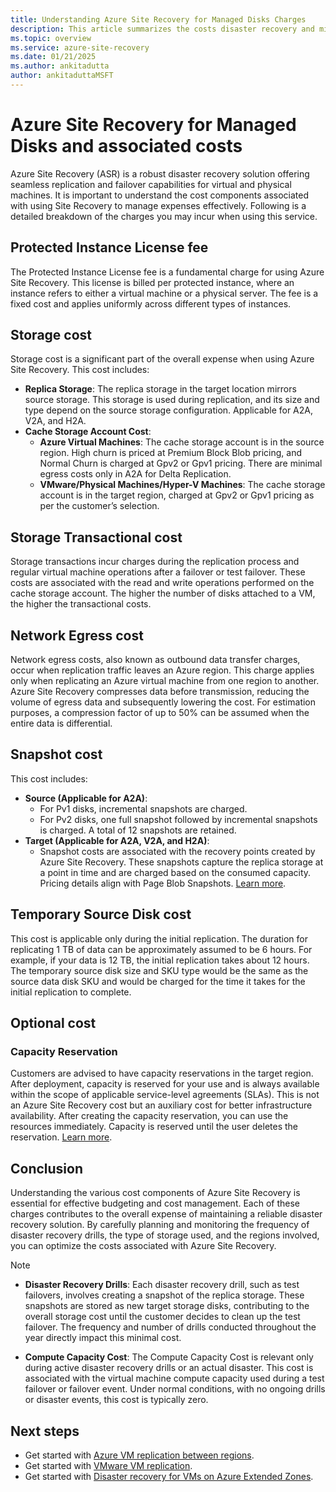 ```yaml
---
title: Understanding Azure Site Recovery for Managed Disks Charges
description: This article summarizes the costs disaster recovery and migration deployment scenarios.
ms.topic: overview
ms.service: azure-site-recovery
ms.date: 01/21/2025
ms.author: ankitadutta
author: ankitaduttaMSFT
---
```


# Azure Site Recovery for Managed Disks and associated costs

Azure Site Recovery (ASR) is a robust disaster recovery solution offering seamless replication and failover capabilities for virtual and physical machines. It is important to understand the cost components associated with using Site Recovery to manage expenses effectively. Following is a detailed breakdown of the charges you may incur when using this service.


## Protected Instance License fee

The Protected Instance License fee is a fundamental charge for using Azure Site Recovery. This license is billed per protected instance, where an instance refers to either a virtual machine or a physical server. The fee is a fixed cost and applies uniformly across different types of instances.


## Storage cost

Storage cost is a significant part of the overall expense when using Azure Site Recovery. This cost includes:

- **Replica Storage**: The replica storage in the target location mirrors source storage. This storage is used during replication, and its size and type depend on the source storage configuration. Applicable for A2A, V2A, and H2A.
- **Cache Storage Account Cost**:
  - **Azure Virtual Machines**: The cache storage account is in the source region. High churn is priced at Premium Block Blob pricing, and Normal Churn is charged at Gpv2 or Gpv1 pricing. There are minimal egress costs only in A2A for Delta Replication.
  - **VMware/Physical Machines/Hyper-V Machines**: The cache storage account is in the target region, charged at Gpv2 or Gpv1 pricing as per the customer’s selection.


## Storage Transactional cost

Storage transactions incur charges during the replication process and regular virtual machine operations after a failover or test failover. These costs are associated with the read and write operations performed on the cache storage account. The higher the number of disks attached to a VM, the higher the transactional costs.


## Network Egress cost

Network egress costs, also known as outbound data transfer charges, occur when replication traffic leaves an Azure region. This charge applies only when replicating an Azure virtual machine from one region to another. Azure Site Recovery compresses data before transmission, reducing the volume of egress data and subsequently lowering the cost. For estimation purposes, a compression factor of up to 50% can be assumed when the entire data is differential.


## Snapshot cost

This cost includes:

- **Source (Applicable for A2A)**:
  - For Pv1 disks, incremental snapshots are charged.
  - For Pv2 disks, one full snapshot followed by incremental snapshots is charged. A total of 12 snapshots are retained.
- **Target (Applicable for A2A, V2A, and H2A)**:
  - Snapshot costs are associated with the recovery points created by Azure Site Recovery. These snapshots capture the replica storage at a point in time and are charged based on the consumed capacity. Pricing details align with Page Blob Snapshots. [Learn more](https://azure.microsoft.com/pricing/details/storage/page-blobs/#:~:text=Note%3A%20Snapshots%20are%20charged,at%20%240.12%20%2FGB%20per%20month.?msockid=3816c7206e2268e7035dd3316f7069f4).


## Temporary Source Disk cost

This cost is applicable only during the initial replication. The duration for replicating 1 TB of data can be approximately assumed to be 6 hours. For example, if your data is 12 TB, the initial replication takes about 12 hours. The temporary source disk size and SKU type would be the same as the source data disk SKU and would be charged for the time it takes for the initial replication to complete. 


## Optional cost

### Capacity Reservation

Customers are advised to have capacity reservations in the target region. After deployment, capacity is reserved for your use and is always available within the scope of applicable service-level agreements (SLAs). This is not an Azure Site Recovery cost but an auxiliary cost for better infrastructure availability. After creating the capacity reservation, you can use the resources immediately. Capacity is reserved until the user deletes the reservation. [Learn more](https://learn.microsoft.com/azure/virtual-machines/capacity-reservation-overview#pricing-and-billing).


## Conclusion

Understanding the various cost components of Azure Site Recovery is essential for effective budgeting and cost management. Each of these charges contributes to the overall expense of maintaining a reliable disaster recovery solution. By carefully planning and monitoring the frequency of disaster recovery drills, the type of storage used, and the regions involved, you can optimize the costs associated with Azure Site Recovery.

> [!NOTE]
> - **Disaster Recovery Drills**: Each disaster recovery drill, such as test failovers, involves creating a snapshot of the replica storage. These snapshots are stored as new target storage disks, contributing to the overall storage cost until the customer decides to clean up the test failover. The frequency and number of drills conducted throughout the year directly impact this minimal cost.
>
> - **Compute Capacity Cost**: The Compute Capacity Cost is relevant only during active disaster recovery drills or an actual disaster. This cost is associated with the virtual machine compute capacity used during a test failover or failover event. Under normal conditions, with no ongoing drills or disaster events, this cost is typically zero.


## Next steps

- Get started with [Azure VM replication between regions](azure-to-azure-quickstart.md).
- Get started with [VMware VM replication](vmware-azure-enable-replication.md).
- Get started with [Disaster recovery for VMs on Azure Extended Zones](disaster-recovery-for-edge-zone-vm-tutorial.md).
